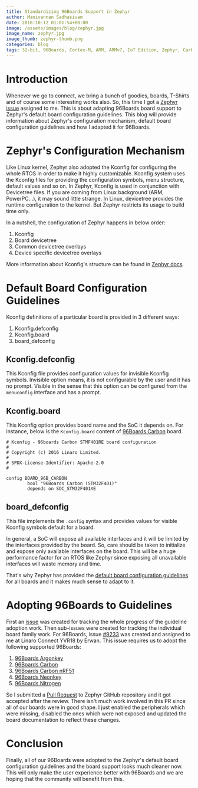 ```yaml
---
title: Standardizing 96Boards Support in Zephyr
author: Manivannan Sadhasivam
date: 2018-10-12 01:01:54+00:00
image: /assets/images/blog/zephyr.jpg
image_name: zephyr.jpg
image_thumb: zephyr-thumb.png
categories: blog
tags: 32-bit, 96Boards, Cortex-M, ARM, ARMv7, IoT Edition, Zephyr, Carbon, Nitrogen, Argonkey, Neonkey, Kconfig, Devicetree, Mezzanines, IoT, BLE
---
```


# Introduction

Whenever we go to connect, we bring a bunch of goodies, boards, T-Shirts
and of course some interesting works also. So, this time I got a [Zephyr
issue](https://github.com/zephyrproject-rtos/zephyr/issues/9233) assigned
to me. This is about adapting 96Boards board support to Zephyr's default
board configuration guidelines. This blog will provide information about
Zephyr's configuration mechanism, default board configuration guidelines
and how I adapted it for 96Boards.

# Zephyr's Configuration Mechanism

Like Linux kernel, Zephyr also adopted the Kconfig for configuring the whole
RTOS in order to make it highly customizable. Kconfig system uses the Kconfig
files for providing the configuration symbols, menu structure, default values
and so on. In Zephyr, Kconfig is used in conjunction with Devicetree files. If
you are coming from Linux background (ARM, PowerPC...), it may sound little
strange. In Linux, devicetree provides the runtime configuration to the kernel.
But Zephyr restricts its usage to build time only.

In a nutshell, the configuration of Zephyr happens in below order:

1. Kconfig
2. Board devicetree
3. Common devicetree overlays
4. Device specific devicetree overlays

More information about Kconfig's structure can be found in [Zephyr docs](https://docs.zephyrproject.org/latest/).

# Default Board Configuration Guidelines

Kconfig definitions of a particular board is provided in 3 different ways:

1. Kconfig.defconfig
2. Kconfig.board
3. board_defconfig

## Kconfig.defconfig

This Kconfig file provides configuration values for invisible Kconfig symbols.
Invisible option means, it is not configurable by the user and it has no prompt.
Visible in the sense that this option can be configured from the `menuconfig`
interface and has a prompt.

## Kconfig.board

This Kconfig option provides board name and the SoC it depends on. For instance,
below is the `Kconfig.board` content of [96Boards Carbon](https://docs.zephyrproject.org/latest/boards/arm/96b_carbon/doc/index.html) board.

```shell
# Kconfig - 96boards Carbon STMF401RE board configuration
#
# Copyright (c) 2016 Linaro Limited.
#
# SPDX-License-Identifier: Apache-2.0
#

config BOARD_96B_CARBON
        bool "96Boards Carbon (STM32F401)"
        depends on SOC_STM32F401XE
```

## board_defconfig

This file implements the `.config` syntax and provides values for visible
Kconfig symbols default for a board.

In general, a SoC will expose all available interfaces and it will be
limited by the interfaces provided by the board. So, care should be taken
to initialize and expose only available interfaces on the board. This will
be a huge performance factor for an RTOS like Zephyr since exposing all
unavailable interfaces will waste memory and time.

That's why Zephyr has provided the [default board configuration guidelines](https://docs.zephyrproject.org/latest/)
for all boards and it makes much sense to adapt to it.

# Adopting 96Boards to Guidelines

First an [issue](https://github.com/zephyrproject-rtos/zephyr/issues/7151) was
created for tracking the whole progress of the guideline adoption work. Then
sub-issues were created for tracking the individual board family work. For
96Boards, issue [#9233](https://github.com/zephyrproject-rtos/zephyr/issues/9233)
was created and assigned to me at Linaro Connect YVR18 by Erwan. This issue
requires us to adopt the following supported 96Boards:

1. [96Boards Argonkey](https://docs.zephyrproject.org/latest/boards/arm/96b_argonkey/doc/index.html)
2. [96Boards Carbon](https://docs.zephyrproject.org/latest/boards/arm/96b_carbon/doc/index.html)
3. [96Boards Carbon nRF51](https://docs.zephyrproject.org/latest/boards/arm/96b_carbon_nrf51/doc/index.html)
4. [96Boards Neonkey](https://docs.zephyrproject.org/latest/boards/arm/96b_neonkey/doc/index.html)
5. [96Boards Nitrogen](https://docs.zephyrproject.org/latest/boards/arm/96b_nitrogen/doc/index.html)

So I submitted a [Pull Request](https://github.com/zephyrproject-rtos/zephyr/pull/10367)
to Zephyr GitHub repository and it got accepted after the review. There isn't
much work involved in this PR since all of our boards were in good shape. I just
enabled the peripherals which were missing, disabled the ones which were not
exposed and updated the board documentation to reflect these changes.

# Conclusion

Finally, all of our 96Boards were adopted to the Zephyr's default board
configuration guidelines and the board support looks much cleaner now.
This will only make the user experience better with 96Boards and we are hoping
that the community will benefit from this.
